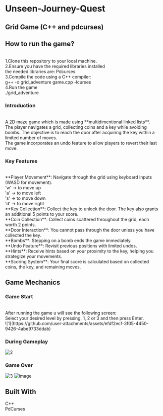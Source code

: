 # Unseen-Journey-Quest
## Grid Game (C++ and pdcurses)
## How to run the game?
</br>
1.Clone this repository to your local machine.</br>
2.Ensure you have the required libraries installed </br>
    the needed libraries are: Pdcurses</br>
3.Compile the code using a C++ compiler:</br>
g++ -o grid_adventure game.cpp -lcurses</br>
4.Run the game</br>
./grid_adventure</br>

### Introduction
</br>
A 2D maze game which is made using **multidimentional linked lists**.</br> The player navigates a grid, collecting coins and a key while avoiding bombs. The objective is to reach the door after acquiring the key within a limited number of moves. </br>The game incorporates an undo feature to allow players to revert their last move.
</br>

### Key Features
</br>
**Player Movement**: Navigate through the grid using keyboard inputs (WASD for movement).</br>
'w' -> to move up</br>
'a' -> to move left</br>
's' -> to move down</br>
'd' -> to move right</br>
**Key Collection**: Collect the key to unlock the door. The key also grants an additional 5 points to your score.</br>
**Coin Collection**: Collect coins scattered throughout the grid, each worth 2 points.</br>
**Door Interaction**: You cannot pass through the door unless you have collected the key.</br>
**Bombs**: Stepping on a bomb ends the game immediately.</br>
**Undo Feature**: Revisit previous positions with limited undos.</br>
**Hints**: Receive hints based on your proximity to the key, helping you strategize your movements.</br>
**Scoring System**: Your final score is calculated based on collected coins, the key, and remaining moves.</br>

## Game Mechanics

### Game Start
</br>
After running the game u will see the following screen: </br>
Select your desired level by pressing, 1, 2 or 3 and then press Enter.</br>
![1](https://github.com/user-attachments/assets/efdf2ecf-3f05-4450-9426-4abe9733ddab)

### During Gameplay
![2](https://github.com/user-attachments/assets/10b77aa8-ee47-44f0-8516-bc44b8478304)

### Game Over
![3](https://github.com/user-attachments/assets/ea1e3494-fadb-44a8-bfbf-16bfd712dbaa)
![image](https://github.com/user-attachments/assets/29221cec-ab64-4dcf-8e7c-da28206a8874)

## Built With
C++</br>
PdCurses

